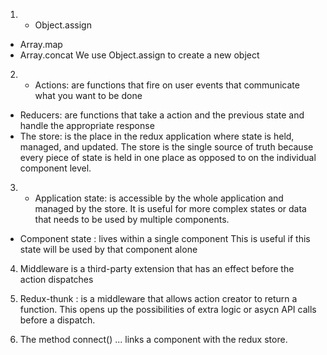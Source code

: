 1. * Object.assign
  * Array.map
  * Array.concat
   We use Object.assign to create a new object
   
2. * Actions: are functions that fire on user events that communicate what you want to be done 
* Reducers: are  functions that take a action and the previous state and  handle the appropriate response 
* The store: is the place in the redux application where state is held, managed, and updated.
The store is the single source of truth because every piece of state is held in one place as opposed to on the individual component level.
   
3. * Application state: is accessible by the whole application and managed by the store. It is useful for more complex states or data that needs to be used by multiple components. 
* Component state : lives within a single component  This is useful if this state will be used by that component alone 

4. Middleware is a third-party extension that has an effect before the action dispatches

5. Redux-thunk : is a middleware that allows action creator to return a function. This opens up the possibilities of extra logic or asycn API calls before a dispatch.

6. The method connect() ... links a component with the redux store.